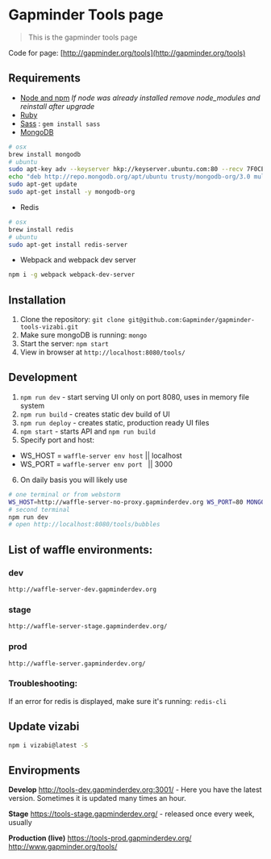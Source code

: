 # Gapminder Tools page
> This is the gapminder tools page

Code for page: [http://gapminder.org/tools](http://gapminder.org/tools)

## Requirements

- [Node and npm](http://nodejs.org) *If node was already installed remove node_modules and reinstall after upgrade*
- [Ruby](http://ruby-lang.com/)
- [Sass](http://sass-lang.com/) : `gem install sass`
- [MongoDB](https://www.mongodb.org/)
```bash
# osx
brew install mongodb
# ubuntu
sudo apt-key adv --keyserver hkp://keyserver.ubuntu.com:80 --recv 7F0CEB10
echo "deb http://repo.mongodb.org/apt/ubuntu trusty/mongodb-org/3.0 multiverse" | sudo tee /etc/apt/sources.list.d/mongodb-org-3.0.list
sudo apt-get update
sudo apt-get install -y mongodb-org
```
- Redis
```bash
# osx
brew install redis
# ubuntu
sudo apt-get install redis-server
```
- Webpack and webpack dev server
 ```bash
 npm i -g webpack webpack-dev-server
 ```

## Installation

1. Clone the repository: `git clone git@github.com:Gapminder/gapminder-tools-vizabi.git`
2. Make sure mongoDB is running: `mongo`
3. Start the server: `npm start`
4. View in browser at `http://localhost:8080/tools/`

## Development

1. `npm run dev` - start serving UI only on port 8080, uses in memory file system
2. `npm run build` - creates static dev build of UI
3. `npm run deploy` - creates static, production ready UI files
4. `npm start` - starts API and `npm run build`
5.  Specify port and host:
- WS_HOST = `waffle-server env host` || localhost
- WS_PORT = `waffle-server env port ` || 3000

6. On daily basis you will likely use
```bash
# one terminal or from webstorm
WS_HOST=http://waffle-server-no-proxy.gapminderdev.org WS_PORT=80 MONGO_URL=mongodb://readme:123123@ds033744.mongolab.com:33744/gampinder-tools-dev node server/server.js
# second terminal
npm run dev
# open http://localhost:8080/tools/bubbles
```

## List of waffle environments:

### dev
`http://waffle-server-dev.gapminderdev.org`

### stage
`http://waffle-server-stage.gapminderdev.org/`

### prod
`http://waffle-server.gapminderdev.org/`

### Troubleshooting:

If an error for redis is displayed, make sure it's running: `redis-cli`

## Update vizabi
```bash
npm i vizabi@latest -S
```
## Enviropments

**Develop**
http://tools-dev.gapminderdev.org:3001/ - Here you have the latest version. Sometimes it is updated many times an hour. 

**Stage**
https://tools-stage.gapminderdev.org/ - released once every week, usually

**Production (live)**
https://tools-prod.gapminderdev.org/ 
http://www.gapminder.org/tools/
